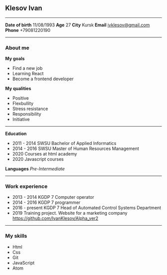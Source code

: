 ## Klesov Ivan

* * * *

**Date of birth** 11/08/1993
**Age** 27
**City** Kursk
**Email** ivklesov@gmail.com
**Phone** +79081220190

* * * *

### About me

**My goals**  
  * Find a new job
  * Learning React
  * Become a frontend developer
  
**My qualities**
  * Positive
  * Flexbullity
  * Stress resistance
  * Responsibility
  * Initiative

* * * *
  
**Education**
  * 2011 - 2014 SWSU Bachelor of Applied Informatics
  * 2014 - 2016 SWSU Master of Human Resources Management
  * 2020 Courses at html academy
  * 2020 Javascript courses
  
**Languages**
*Pre-Intermediate*
 
 * * * *
 
### Work experience

  * 2013 - 2014 KGDP 7 Computer operator
  * 2014 - 2016 KGDP 7 programmer
  * 2016 - present KGDP 7 Head of Automated Control Systems Department
  * 2019 Training project. Website for a marketing company https://github.com/IvanKlesov/Alpha_ver2
  
* * * *

### My skills

  * Html
  * Css
  * Git
  * JavaScript
  * Atom
  
